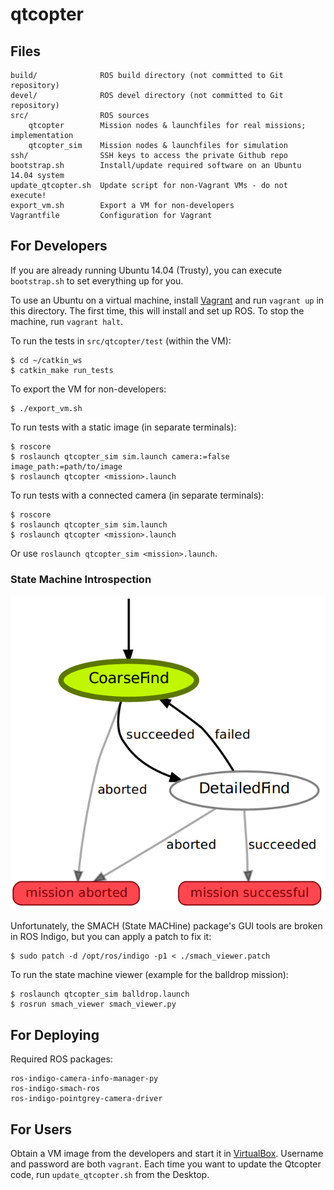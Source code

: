 # qtcopter

## Files

    build/              ROS build directory (not committed to Git repository)
    devel/              ROS devel directory (not committed to Git repository)
    src/                ROS sources
        qtcopter        Mission nodes & launchfiles for real missions; implementation
        qtcopter_sim    Mission nodes & launchfiles for simulation
    ssh/                SSH keys to access the private Github repo
    bootstrap.sh        Install/update required software on an Ubuntu 14.04 system
    update_qtcopter.sh  Update script for non-Vagrant VMs - do not execute!
    export_vm.sh        Export a VM for non-developers
    Vagrantfile         Configuration for Vagrant

## For Developers

If you are already running Ubuntu 14.04 (Trusty), you can execute `bootstrap.sh` to set everything up for you.

To use an Ubuntu on a virtual machine, install [Vagrant][vagrant] and run `vagrant up` in this directory. The first time, this will install and set up ROS. To stop the machine, run `vagrant halt`.

To run the tests in `src/qtcopter/test` (within the VM):

```
$ cd ~/catkin_ws
$ catkin_make run_tests
```

To export the VM for non-developers:

```
$ ./export_vm.sh
```

To run tests with a static image (in separate terminals):

```
$ roscore
$ roslaunch qtcopter_sim sim.launch camera:=false image_path:=path/to/image
$ roslaunch qtcopter <mission>.launch
```

To run tests with a connected camera (in separate terminals):

```
$ roscore
$ roslaunch qtcopter_sim sim.launch
$ roslaunch qtcopter <mission>.launch
```

Or use `roslaunch qtcopter_sim <mission>.launch`.

### State Machine Introspection

![State machine for the balldrop mission](images/balldrop_statemachine.png)

Unfortunately, the SMACH (State MACHine) package's GUI tools are broken in ROS Indigo, but you can apply a patch to fix it:

```
$ sudo patch -d /opt/ros/indigo -p1 < ./smach_viewer.patch
```

To run the state machine viewer (example for the balldrop mission):

```
$ roslaunch qtcopter_sim balldrop.launch
$ rosrun smach_viewer smach_viewer.py
```

## For Deploying

Required ROS packages:

    ros-indigo-camera-info-manager-py
    ros-indigo-smach-ros
    ros-indigo-pointgrey-camera-driver

## For Users

Obtain a VM image from the developers and start it in [VirtualBox][virtualbox]. Username and password are both `vagrant`. Each time you want to update the Qtcopter code, run `update_qtcopter.sh` from the Desktop.

[vagrant]: https://www.vagrantup.com/
[virtualbox]: https://www.virtualbox.org/
